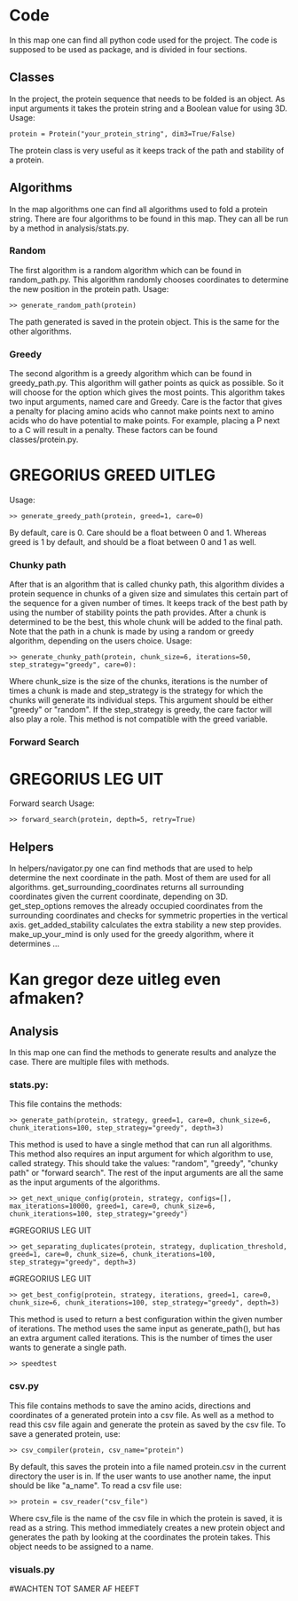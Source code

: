 # Code

In this map one can find all python code used for the project. The code is supposed to be used as package, and is divided in four sections.

## Classes
In the project, the protein sequence that needs to be folded is an object. As input arguments it takes the protein string and a Boolean value for using 3D. Usage:

```
protein = Protein("your_protein_string", dim3=True/False)
```

The protein class is very useful as it keeps track of the path and stability of a protein.

## Algorithms
In the map algorithms one can find all algorithms used to fold a protein string. There are four algorithms to be found in this map. They can all be run by a method in analysis/stats.py.

### Random
The first algorithm is a random algorithm which can be found in random_path.py. This algorithm randomly chooses coordinates to determine the new position in the protein path.
Usage:
```
>> generate_random_path(protein)
```
The path generated is saved in the protein object. This is the same for the other algorithms.

### Greedy
The second algorithm is a greedy algorithm which can be found in greedy_path.py. This algorithm will gather points as quick as possible. So it will choose for the option which gives the most points. This algorithm takes two input arguments, named care and Greedy. Care is the factor that gives a penalty for placing amino acids who cannot make points next to amino acids who do have potential to make points. For example, placing a P next to a C will result in a penalty. These factors can be found classes/protein.py.
# GREGORIUS GREED UITLEG
Usage:
```
>> generate_greedy_path(protein, greed=1, care=0)
```
By default, care is 0. Care should be a float between 0 and 1. Whereas greed is 1 by default, and should be a float between 0 and 1 as well.

### Chunky path
After that is an algorithm that is called chunky path, this algorithm divides a protein sequence in chunks of a given size and simulates this certain part of the sequence for a given number of times. It keeps track of the best path by using the number of stability points the path provides. After a chunk is determined to be the best, this whole chunk will be added to the final path. Note that the path in a chunk is made by using a random or greedy algorithm, depending on the users choice.
Usage:
```
>> generate_chunky_path(protein, chunk_size=6, iterations=50, step_strategy="greedy", care=0):
```
Where chunk_size is the size of the chunks, iterations is the number of times a chunk is made and step_strategy is the strategy for which the chunks will generate its individual steps. This argument should be either "greedy" or "random". If the step_strategy is greedy, the care factor will also play a role. This method is not compatible with the greed variable.

### Forward Search
# GREGORIUS LEG UIT
Forward search
Usage:
```
>> forward_search(protein, depth=5, retry=True)
```


## Helpers
In helpers/navigator.py one can find methods that are used to help determine the next coordinate in the path. Most of them are used for all algorithms. get_surrounding_coordinates returns all surrounding coordinates given the current coordinate, depending on 3D. get_step_options removes the already occupied coordinates from the surrounding coordinates and checks for symmetric properties in the vertical axis. get_added_stability calculates the extra stability a new step provides. make_up_your_mind is only used for the greedy algorithm, where it determines ...
# Kan gregor deze uitleg even afmaken?

## Analysis
In this map one can find the methods to generate results and analyze the case. There are multiple files with methods.

### stats.py:
This file contains the methods:

```
>> generate_path(protein, strategy, greed=1, care=0, chunk_size=6, chunk_iterations=100, step_strategy="greedy", depth=3)
```
This method is used to have a single method that can run all algorithms. This method also requires an input argument for which algorithm to use, called strategy. This should take the values: "random", "greedy", "chunky path" or "forward search". The rest of the input arguments are all the same as the input arguments of the algorithms.

```
>> get_next_unique_config(protein, strategy, configs=[], max_iterations=10000, greed=1, care=0, chunk_size=6, chunk_iterations=100, step_strategy="greedy")
```

#GREGORIUS LEG UIT

```
>> get_separating_duplicates(protein, strategy, duplication_threshold, greed=1, care=0, chunk_size=6, chunk_iterations=100, step_strategy="greedy", depth=3)
```
#GREGORIUS LEG UIT

```
>> get_best_config(protein, strategy, iterations, greed=1, care=0, chunk_size=6, chunk_iterations=100, step_strategy="greedy", depth=3)
```
This method is used to return a best configuration within the given number of iterations. The method uses the same input as generate_path(), but has an extra argument called iterations. This is the number of times the user wants to generate a single path.

```
>> speedtest
```

### csv.py
This file contains methods to save the amino acids, directions and coordinates of a generated protein into a csv file. As well as a method to read this csv file again and generate the protein as saved by the csv file.
To save a generated protein, use:
```
>> csv_compiler(protein, csv_name="protein")
```
By default, this saves the protein into a file named protein.csv in the current directory the user is in. If the user wants to use another name, the input should be like "a_name". To read a csv file use:
```
>> protein = csv_reader("csv_file")
```
Where csv_file is the name of the csv file in which the protein is saved, it is read as a string. This method immediately creates a new protein object and generates the path by looking at the coordinates the protein takes. This object needs to be assigned to a name.

### visuals.py
#WACHTEN TOT SAMER AF HEEFT
